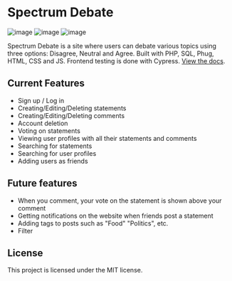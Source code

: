 # Spectrum Debate

![image](https://github.com/Laptop-Salad/SpectrumDebate/assets/80591698/750bee4c-ea55-4b61-a0df-59c39c584d8d)
![image](https://github.com/Laptop-Salad/SpectrumDebate/assets/80591698/a516b113-a189-4e0c-a519-40a1b93ab5c5)
![image](https://github.com/Laptop-Salad/SpectrumDebate/assets/80591698/586aa86c-01a3-4efd-9e28-8e611936985b)



Spectrum Debate is a site where users can debate various topics using three options: Disagree, Neutral and Agree. Built with PHP, SQL, Phug, HTML, CSS and JS. Frontend testing is done with Cypress. [View the docs](https://github.com/Laptop-Salad/SpectrumDebate/tree/master/docs).

## Current Features
- Sign up / Log in
- Creating/Editing/Deleting statements
- Creating/Editing/Deleting comments
- Account deletion
- Voting on statements
- Viewing user profiles with all their statements and comments
- Searching for statements
- Searching for user profiles
- Adding users as friends

## Future features
- When you comment, your vote on the statement is shown above your comment
- Getting notifications on the website when friends post a statement
- Adding tags to posts such as "Food" "Politics", etc.
- Filter

## License
This project is licensed under the MIT license.
